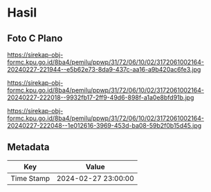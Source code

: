 # Hasil

## Foto C Plano

https://sirekap-obj-formc.kpu.go.id/8ba4/pemilu/ppwp/31/72/06/10/02/3172061002164-20240227-221944--e5b62e73-8da9-437c-aa16-a9b420ac6fe3.jpg

https://sirekap-obj-formc.kpu.go.id/8ba4/pemilu/ppwp/31/72/06/10/02/3172061002164-20240227-222018--9932fb17-2ff9-49d6-898f-a1a0e8bfd91b.jpg

https://sirekap-obj-formc.kpu.go.id/8ba4/pemilu/ppwp/31/72/06/10/02/3172061002164-20240227-222048--1e012616-3969-453d-ba08-59b2f0b15d45.jpg


## Metadata

| Key        | Value               |
| ---------- | ------------------- |
| Time Stamp | 2024-02-27 23:00:00 |




